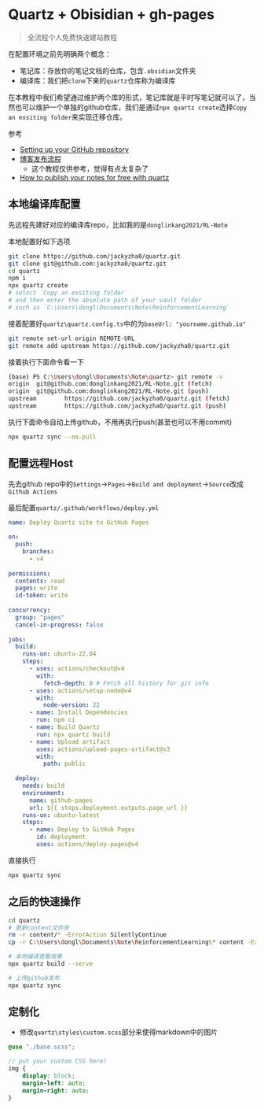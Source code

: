 # Quartz + Obisidian + gh-pages

> 全流程个人免费快速建站教程

在配置环境之前先明确两个概念：

- 笔记库：存放你的笔记文档的仓库，包含`.obsidian`文件夹
- 编译库：我们把`clone`下来的`quartz`仓库称为编译库

在本教程中我们希望通过维护两个库的形式，笔记库就是平时写笔记就可以了，当然也可以维护一个单独的github仓库，我们是通过`npx quartz create`选择`Copy an exsiting folder`来实现迁移仓库。

参考

- [Setting up your GitHub repository](https://quartz.jzhao.xyz/setting-up-your-GitHub-repository)
- [博客发布流程](https://8cat.life/others/%E5%8D%9A%E5%AE%A2%E5%8F%91%E5%B8%83%E6%B5%81%E7%A8%8B)
  - 这个教程仅供参考，觉得有点太复杂了
- [How to publish your notes for free with quartz](https://www.youtube.com/watch?v=6s6DT1yN4dw&t=227s&ab_channel=NicolevanderHoeven)

## 本地编译库配置

先远程先建好对应的编译库repo，比如我的是`donglinkang2021/RL-Note`

本地配置好如下选项

```bash
git clone https://github.com/jackyzha0/quartz.git
git clone git@github.com:jackyzha0/quartz.git
cd quartz
npm i
npx quartz create
# select `Copy an exsiting folder` 
# and then enter the absolute path of your vault folder
# such as `C:\Users\dongl\Documents\Note\ReinforcementLearning` 
```

接着配置好`quartz\quartz.config.ts`中的为`baseUrl: "yourname.github.io"`

```bash
git remote set-url origin REMOTE-URL
git remote add upstream https://github.com/jackyzha0/quartz.git
```

接着执行下面命令看一下

```bash
(base) PS C:\Users\dongl\Documents\Note\quartz> git remote -v
origin  git@github.com:donglinkang2021/RL-Note.git (fetch)
origin  git@github.com:donglinkang2021/RL-Note.git (push)
upstream        https://github.com/jackyzha0/quartz.git (fetch)
upstream        https://github.com/jackyzha0/quartz.git (push)
```

执行下面命令自动上传github，不用再执行push(甚至也可以不用commit)

```bash
npx quartz sync --no-pull
```

## 配置远程Host

先去github repo中的`Settings`->`Pages`->`Build and deployment`->`Source`改成`Github Actions`

最后配置`quartz/.github/workflows/deploy.yml`

```yml
name: Deploy Quartz site to GitHub Pages
 
on:
  push:
    branches:
      - v4
 
permissions:
  contents: read
  pages: write
  id-token: write
 
concurrency:
  group: "pages"
  cancel-in-progress: false
 
jobs:
  build:
    runs-on: ubuntu-22.04
    steps:
      - uses: actions/checkout@v4
        with:
          fetch-depth: 0 # Fetch all history for git info
      - uses: actions/setup-node@v4
        with:
          node-version: 22
      - name: Install Dependencies
        run: npm ci
      - name: Build Quartz
        run: npx quartz build
      - name: Upload artifact
        uses: actions/upload-pages-artifact@v3
        with:
          path: public
 
  deploy:
    needs: build
    environment:
      name: github-pages
      url: ${{ steps.deployment.outputs.page_url }}
    runs-on: ubuntu-latest
    steps:
      - name: Deploy to GitHub Pages
        id: deployment
        uses: actions/deploy-pages@v4
```

直接执行

```bash
npx quartz sync
```

## 之后的快速操作

```bash
cd quartz
# 更新content文件夹
rm -r content/* -ErrorAction SilentlyContinue
cp -r C:\Users\dongl\Documents\Note\ReinforcementLearning\* content -Exclude .obsidian,.git

# 本地编译查看效果
npx quartz build --serve

# 上传github发布
npx quartz sync
```

## 定制化

- 修改`quartz\styles\custom.scss`部分来使得markdown中的图片

```scss
@use "./base.scss";

// put your custom CSS here!
img {
    display: block;
    margin-left: auto;
    margin-right: auto;
}
```
